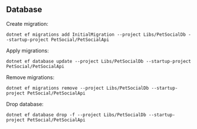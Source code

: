 ﻿## Database

Create migration:

`dotnet ef migrations add InitialMigration --project Libs/PetSocialDb --startup-project PetSocial/PetSocialApi`

Apply migrations:

`dotnet ef database update --project Libs/PetSocialDb --startup-project PetSocial/PetSocialApi`

Remove migrations:

`dotnet ef migrations remove --project Libs/PetSocialDb --startup-project PetSocial/PetSocialApi`

Drop database:

`dotnet ef database drop -f --project Libs/PetSocialDb --startup-project PetSocial/PetSocialApi`